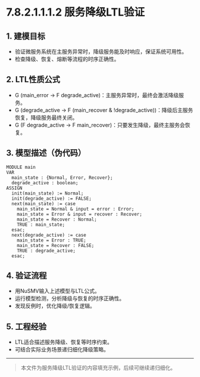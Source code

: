 # 7.8.2.1.1.1.2 服务降级LTL验证

## 1. 建模目标

- 验证微服务系统在主服务异常时，降级服务能及时响应，保证系统可用性。
- 检查降级、恢复、熔断等流程的时序正确性。

## 2. LTL性质公式

- G (main_error -> F degrade_active)：主服务异常时，最终会激活降级服务。
- G (degrade_active -> F (main_recover & !degrade_active))：降级后主服务恢复，降级服务最终关闭。
- G (F degrade_active -> F main_recover)：只要发生降级，最终主服务会恢复。

## 3. 模型描述（伪代码）

```smv
MODULE main
VAR
  main_state : {Normal, Error, Recover};
  degrade_active : boolean;
ASSIGN
  init(main_state) := Normal;
  init(degrade_active) := FALSE;
  next(main_state) := case
    main_state = Normal & input = error : Error;
    main_state = Error & input = recover : Recover;
    main_state = Recover : Normal;
    TRUE : main_state;
  esac;
  next(degrade_active) := case
    main_state = Error : TRUE;
    main_state = Recover : FALSE;
    TRUE : degrade_active;
  esac;
```

## 4. 验证流程

- 用NuSMV输入上述模型与LTL公式。
- 运行模型检测，分析降级与恢复的时序正确性。
- 发现反例时，优化降级/恢复逻辑。

## 5. 工程经验

- LTL适合描述服务降级、恢复等时序约束。
- 可结合实际业务场景递归细化降级策略。

---
> 本文件为服务降级LTL验证的内容填充示例，后续可继续递归细化。
